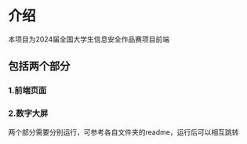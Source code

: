 # 介绍
本项目为2024届全国大学生信息安全作品赛项目前端
## 包括两个部分

### 1.前端页面
### 2.数字大屏

两个部分需要分别运行，可参考各自文件夹的readme，运行后可以相互跳转